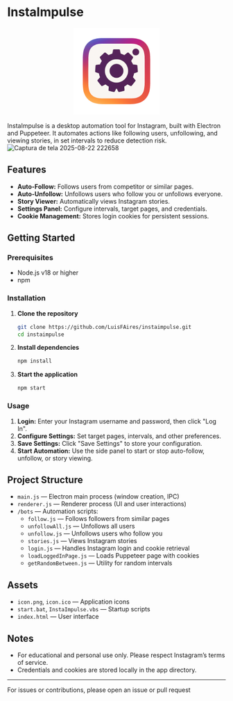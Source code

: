 <h1>InstaImpulse</h1>
<p align="center">
  <img src="https://raw.githubusercontent.com/LuisFAires/instaimpulse/refs/heads/main/icon.png" alt="logo" height="200">
</p>
InstaImpulse is a desktop automation tool for Instagram, built with Electron and Puppeteer. It automates actions like following users, unfollowing, and viewing stories, in set intervals to reduce detection risk.
<img width="1920" height="1032" alt="Captura de tela 2025-08-22 222658" src="https://github.com/user-attachments/assets/5f9c462f-7ef5-4fe5-a9e0-1fbd241fb1cf" />


## Features

- **Auto-Follow:** Follows users from competitor or similar pages.
- **Auto-Unfollow:** Unfollows users who follow you or unfollows everyone.
- **Story Viewer:** Automatically views Instagram stories.
- **Settings Panel:** Configure intervals, target pages, and credentials.
- **Cookie Management:** Stores login cookies for persistent sessions.

## Getting Started

### Prerequisites

- Node.js v18 or higher
- npm

### Installation

1. **Clone the repository**
   ```sh
   git clone https://github.com/LuisFAires/instaimpulse.git
   cd instaimpulse
   ```

2. **Install dependencies**
   ```sh
   npm install
   ```

3. **Start the application**
   ```sh
   npm start
   ```

### Usage

1. **Login:** Enter your Instagram username and password, then click "Log In".
2. **Configure Settings:** Set target pages, intervals, and other preferences.
3. **Save Settings:** Click "Save Settings" to store your configuration.
4. **Start Automation:** Use the side panel to start or stop auto-follow, unfollow, or story viewing.

## Project Structure

- `main.js` — Electron main process (window creation, IPC)
- `renderer.js` — Renderer process (UI and user interactions)
- `/bots` — Automation scripts:
  - `follow.js` — Follows followers from similar pages
  - `unfollowAll.js` — Unfollows all users
  - `unfollow.js` — Unfollows users who follow you
  - `stories.js` — Views Instagram stories
  - `login.js` — Handles Instagram login and cookie retrieval
  - `loadLoggedInPage.js` — Loads Puppeteer page with cookies
  - `getRandomBetween.js` — Utility for random intervals

## Assets

- `icon.png`, `icon.ico` — Application icons
- `start.bat`, `InstaImpulse.vbs` — Startup scripts
- `index.html` — User interface

## Notes

- For educational and personal use only. Please respect Instagram’s terms of service.
- Credentials and cookies are stored locally in the app directory.

---

For issues or contributions, please open an issue or pull request
